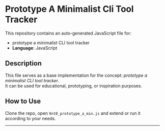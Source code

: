 # Prototype A Minimalist Cli Tool Tracker

This repository contains an auto-generated JavaScript file for:

- prototype a minimalist CLI tool tracker
- **Language**: JavaScript

## Description

This file serves as a base implementation for the concept: *prototype a minimalist CLI tool tracker*.  
It can be used for educational, prototyping, or inspiration purposes.

## How to Use

Clone the repo, open `9nt0_prototype_a_min.js` and extend or run it according to your needs.

---


